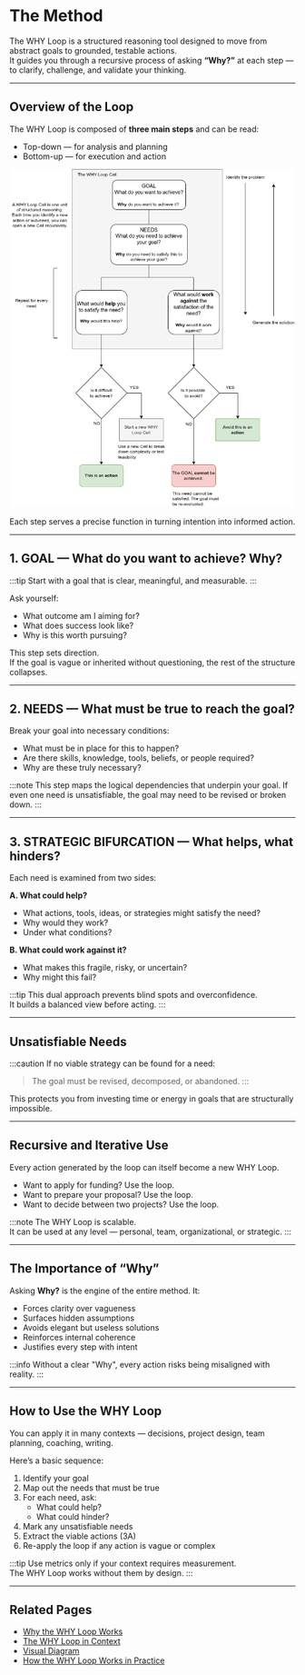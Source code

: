 # The Method

The WHY Loop is a structured reasoning tool designed to move from abstract goals to grounded, testable actions.  
It guides you through a recursive process of asking **“Why?”** at each step — to clarify, challenge, and validate your thinking.

---

## Overview of the Loop

The WHY Loop is composed of **three main steps** and can be read:

- Top-down — for analysis and planning  
- Bottom-up — for execution and action

![WHY Loop Diagram](diagram.png)

Each step serves a precise function in turning intention into informed action.

---

## 1. GOAL — What do you want to achieve? Why?

:::tip
Start with a goal that is clear, meaningful, and measurable.
:::

Ask yourself:

- What outcome am I aiming for?
- What does success look like?
- Why is this worth pursuing?

This step sets direction.  
If the goal is vague or inherited without questioning, the rest of the structure collapses.

---

## 2. NEEDS — What must be true to reach the goal?

Break your goal into necessary conditions:

- What must be in place for this to happen?
- Are there skills, knowledge, tools, beliefs, or people required?
- Why are these truly necessary?

:::note
This step maps the logical dependencies that underpin your goal.
If even one need is unsatisfiable, the goal may need to be revised or broken down.
:::

---

## 3. STRATEGIC BIFURCATION — What helps, what hinders?

Each need is examined from two sides:

**A. What could help?**  
- What actions, tools, ideas, or strategies might satisfy the need?  
- Why would they work?  
- Under what conditions?

**B. What could work against it?**  
- What makes this fragile, risky, or uncertain?  
- Why might this fail?

:::tip
This dual approach prevents blind spots and overconfidence.  
It builds a balanced view before acting.
:::

---

## Unsatisfiable Needs

:::caution
If no viable strategy can be found for a need:
> The goal must be revised, decomposed, or abandoned.
:::

This protects you from investing time or energy in goals that are structurally impossible.

---

## Recursive and Iterative Use

Every action generated by the loop can itself become a new WHY Loop.

- Want to apply for funding? Use the loop.  
- Want to prepare your proposal? Use the loop.  
- Want to decide between two projects? Use the loop.

:::note
The WHY Loop is scalable.  
It can be used at any level — personal, team, organizational, or strategic.
:::

---

## The Importance of “Why”

Asking **Why?** is the engine of the entire method. It:

- Forces clarity over vagueness
- Surfaces hidden assumptions
- Avoids elegant but useless solutions
- Reinforces internal coherence
- Justifies every step with intent

:::info
Without a clear "Why", every action risks being misaligned with reality.
:::

---

## How to Use the WHY Loop

You can apply it in many contexts — decisions, project design, team planning, coaching, writing.

Here’s a basic sequence:

1. Identify your goal  
2. Map out the needs that must be true  
3. For each need, ask:  
   - What could help?  
   - What could hinder?  
4. Mark any unsatisfiable needs  
5. Extract the viable actions (3A)  
6. Re-apply the loop if any action is vague or complex

:::tip
Use metrics only if your context requires measurement.  
The WHY Loop works without them by design.
:::

---

## Related Pages

- [Why the WHY Loop Works](power.md)
- [The WHY Loop in Context](context.md)
- [Visual Diagram](diagram.png)
- [How the WHY Loop Works in Practice](cases.md)  
